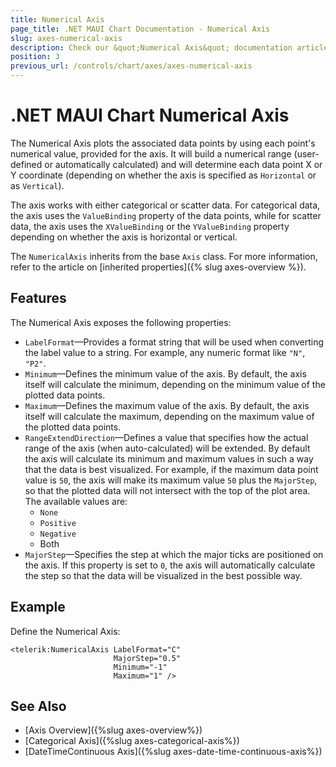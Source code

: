 ```yaml
---
title: Numerical Axis
page_title: .NET MAUI Chart Documentation - Numerical Axis
slug: axes-numerical-axis
description: Check our &quot;Numerical Axis&quot; documentation article for Telerik Chart for .NET MAUI.
position: 3
previous_url: /controls/chart/axes/axes-numerical-axis
---
```


# .NET MAUI Chart Numerical Axis

The Numerical Axis plots the associated data points by using each point's numerical value, provided for the axis. It will build a numerical range (user-defined or automatically calculated) and will determine each data point X or Y coordinate (depending on whether the axis is specified as `Horizontal` or as `Vertical`).

The axis works with either categorical or scatter data. For categorical data, the axis uses the `ValueBinding` property of the data points, while for scatter data, the axis uses the `XValueBinding` or the `YValueBinding` property depending on whether the axis is horizontal or vertical.

The `NumericalAxis` inherits from the base `Axis` class. For more information, refer to the article on [inherited properties]({% slug axes-overview %}).

## Features

The Numerical Axis exposes the following properties:

- `LabelFormat`&mdash;Provides a format string that will be used when converting the label value to a string. For example, any numeric format like `"N"`, `"P2"`.
- `Minimum`&mdash;Defines the minimum value of the axis. By default, the axis itself will calculate the minimum, depending on the minimum value of the plotted data points.
- `Maximum`&mdash;Defines the maximum value of the axis. By default, the axis itself will calculate the maximum, depending on the maximum value of the plotted data points.
- `RangeExtendDirection`&mdash;Defines a value that specifies how the actual range of the axis (when auto-calculated) will be extended. By default the axis will calculate its minimum and maximum values in such a way that the data is best visualized. For example, if the maximum data point value is `50`, the axis will make its maximum value `50` plus the `MajorStep`, so that the plotted data will not intersect with the top of the plot area. The available values are:
	- `None`
	- `Positive`
	- `Negative`
	- Both
- `MajorStep`&mdash;Specifies the step at which the major ticks are positioned on the axis. If this property is set to `0`, the axis will automatically calculate the step so that the data will be visualized in the best possible way.

## Example

Define the Numerical Axis:

```XAML
<telerik:NumericalAxis LabelFormat="C"
					   MajorStep="0.5"
					   Minimum="-1"
					   Maximum="1" />
```

## See Also

- [Axis Overview]({%slug axes-overview%})
- [Categorical Axis]({%slug axes-categorical-axis%})
- [DateTimeContinuous Axis]({%slug axes-date-time-continuous-axis%})
